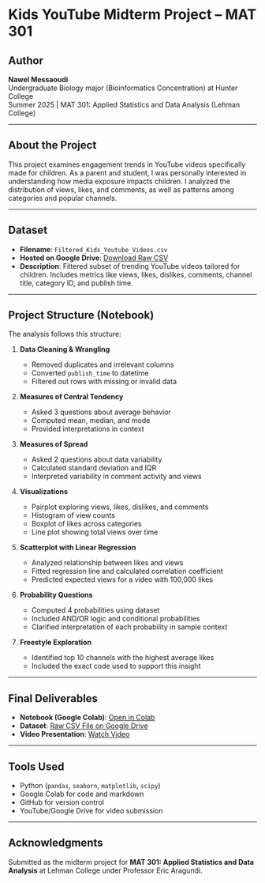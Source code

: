 # Kids YouTube Midterm Project – MAT 301

## Author  
**Nawel Messaoudi**  
Undergraduate Biology major (Bioinformatics Concentration) at Hunter College  
Summer 2025 | MAT 301: Applied Statistics and Data Analysis (Lehman College)

---

## About the Project  
This project examines engagement trends in YouTube videos specifically made for children. As a parent and student, I was personally interested in understanding how media exposure impacts children. I analyzed the distribution of views, likes, and comments, as well as patterns among categories and popular channels.

---

## Dataset  
- **Filename**: `Filtered_Kids_Youtube_Videos.csv`  
- **Hosted on Google Drive**: [Download Raw CSV](https://drive.google.com/file/d/1JOI9cBck2VYqkgoYpyu4cnWcOyLZcphL/view?usp=sharing)  
- **Description**: Filtered subset of trending YouTube videos tailored for children. Includes metrics like views, likes, dislikes, comments, channel title, category ID, and publish time.

---

## Project Structure (Notebook)  
The analysis follows this structure:

1. **Data Cleaning & Wrangling**
   - Removed duplicates and irrelevant columns
   - Converted `publish_time` to datetime
   - Filtered out rows with missing or invalid data

2. **Measures of Central Tendency**
   - Asked 3 questions about average behavior
   - Computed mean, median, and mode
   - Provided interpretations in context

3. **Measures of Spread**
   - Asked 2 questions about data variability
   - Calculated standard deviation and IQR
   - Interpreted variability in comment activity and views

4. **Visualizations**
   - Pairplot exploring views, likes, dislikes, and comments
   - Histogram of view counts
   - Boxplot of likes across categories
   - Line plot showing total views over time

5. **Scatterplot with Linear Regression**
   - Analyzed relationship between likes and views
   - Fitted regression line and calculated correlation coefficient
   - Predicted expected views for a video with 100,000 likes

6. **Probability Questions**
   - Computed 4 probabilities using dataset
   - Included AND/OR logic and conditional probabilities
   - Clarified interpretation of each probability in sample context

7. **Freestyle Exploration**
   - Identified top 10 channels with the highest average likes
   - Included the exact code used to support this insight

---

## Final Deliverables  
- **Notebook (Google Colab)**: [Open in Colab](https://colab.research.google.com/drive/1lcy0Kzq0AFAdelu4zQV6m4L0RAGHWNKR?usp=sharing)  
- **Dataset**: [Raw CSV File on Google Drive](https://drive.google.com/file/d/1JOI9cBck2VYqkgoYpyu4cnWcOyLZcphL/view?usp=sharing)  
- **Video Presentation**: [Watch Video](<insert-your-video-link-here>)

---

## Tools Used  
- Python (`pandas`, `seaborn`, `matplotlib`, `scipy`)  
- Google Colab for code and markdown  
- GitHub for version control  
- YouTube/Google Drive for video submission

---

## Acknowledgments  
Submitted as the midterm project for **MAT 301: Applied Statistics and Data Analysis** at Lehman College under Professor Eric Aragundi.
